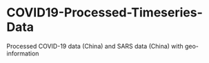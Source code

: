 # COVID19-Processed-Timeseries-Data
Processed COVID-19 data (China) and SARS data (China) with geo-information
